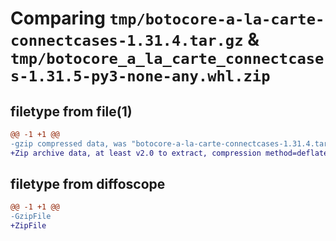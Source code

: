 # Comparing `tmp/botocore-a-la-carte-connectcases-1.31.4.tar.gz` & `tmp/botocore_a_la_carte_connectcases-1.31.5-py3-none-any.whl.zip`

## filetype from file(1)

```diff
@@ -1 +1 @@
-gzip compressed data, was "botocore-a-la-carte-connectcases-1.31.4.tar", last modified: Tue Jul 18 01:55:03 2023, max compression
+Zip archive data, at least v2.0 to extract, compression method=deflate
```

## filetype from diffoscope

```diff
@@ -1 +1 @@
-GzipFile
+ZipFile
```

